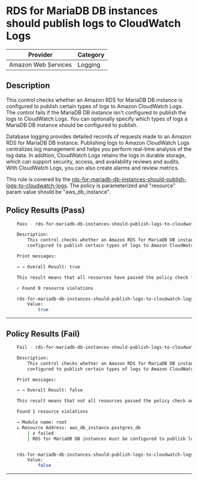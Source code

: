 # RDS for MariaDB DB instances should publish logs to CloudWatch Logs

| Provider            | Category |
| ------------------- | -------- |
| Amazon Web Services | Logging  |

## Description

This control checks whether an Amazon RDS for MariaDB DB instance is configured to publish certain types of logs to Amazon CloudWatch Logs. The control fails if the MariaDB DB instance isn't configured to publish the logs to CloudWatch Logs. You can optionally specify which types of logs a MariaDB DB instance should be configured to publish.

Database logging provides detailed records of requests made to an Amazon RDS for MariaDB DB instance. Publishing logs to Amazon CloudWatch Logs centralizes log management and helps you perform real-time analysis of the log data. In addition, CloudWatch Logs retains the logs in durable storage, which can support security, access, and availability reviews and audits. With CloudWatch Logs, you can also create alarms and review metrics.

This rule is covered by the [rds-for-mariadb-db-instances-should-publish-logs-to-cloudwatch-logs](https://github.com/hashicorp/policy-library-FSBP-Policy-Set-for-AWS-Terraform/blob/main/policies/rds/rds-for-mariadb-db-instances-should-publish-logs-to-cloudwatch-logs.sentinel).
The policy is parameterized and "resource" param value should be "aws_db_instance".

## Policy Results (Pass)

```bash
    Pass - rds-for-mariadb-db-instances-should-publish-logs-to-cloudwatch-logs.sentinel

    Description:
        This control checks whether an Amazon RDS for MariaDB DB instance is
        configured to publish certain types of logs to Amazon CloudWatch Logs.

    Print messages:

    → → Overall Result: true

    This result means that all resources have passed the policy check for the policy rds-for-mariadb-db-instances-should-publish-logs-to-cloudwatch-logs.

    ✓ Found 0 resource violations

    rds-for-mariadb-db-instances-should-publish-logs-to-cloudwatch-logs.sentinel:65:1 - Rule "main"
        Value:
            true


```

---

## Policy Results (Fail)

```bash
    Fail - rds-for-mariadb-db-instances-should-publish-logs-to-cloudwatch-logs.sentinel

    Description:
        This control checks whether an Amazon RDS for MariaDB DB instance is
        configured to publish certain types of logs to Amazon CloudWatch Logs.

    Print messages:

    → → Overall Result: false

    This result means that not all resources passed the policy check and the protected behavior is not allowed for the policy rds-for-mariadb-db-instances-should-publish-logs-to-cloudwatch-logs.

    Found 1 resource violations

    → Module name: root
    ↳ Resource Address: aws_db_instance.postgres_db
        | ✗ failed
        | RDS for MariaDB DB instances must be configured to publish logs to CloudWatch Logs. At minimum, 'audit' and 'error' log types should be enabled. Refer to https://docs.aws.amazon.com/securityhub/latest/userguide/rds-controls.html#rds-42 for more details.


    rds-for-mariadb-db-instances-should-publish-logs-to-cloudwatch-logs.sentinel:65:1 - Rule "main"
        Value:
            false

```

---
